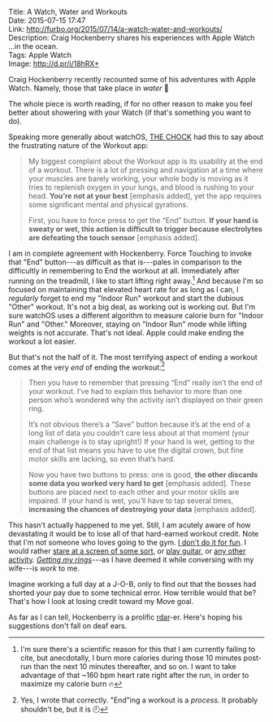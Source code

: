 Title: A Watch, Water and Workouts  
Date: 2015-07-15 17:47  
Link: http://furbo.org/2015/07/14/a-watch-water-and-workouts/  
Description: Craig Hockenberry shares his experiences with Apple Watch ...in the ocean.  
Tags: Apple Watch  
Image: http://d.pr/i/18hRX+  

Craig Hockenberry recently recounted some of his adventures with Apple Watch. Namely, those that take place in *water* 🌊

The whole piece is worth reading, if for no other reason to make you feel better about showering with your Watch (if that's something you want to do).

Speaking more generally about watchOS, [THE CHOCK][furbo] had this to say about the frustrating nature of the Workout app:

> My biggest complaint about the Workout app is its usability at the end of a workout. There is a lot of pressing and navigation at a time where your muscles are barely working, your whole body is moving as it tries to replenish oxygen in your lungs, and blood is rushing to your head. **You’re not at your best** [emphasis added], yet the app requires some significant mental and physical gyrations.
>
> First, you have to force press to get the “End” button. **If your hand is sweaty or wet, this action is difficult to trigger because electrolytes are defeating the touch sensor** [emphasis added].

I am in complete agreement with Hockenberry. Force Touching to invoke that "End" button---as difficult as that is---pales in comparison to the difficultly in remembering to End the workout at all. Immediately after running on the treadmill, I like to start lifting right away.[^im] And because I'm so focused on maintaining that elevated heart rate for as long as I can, I *regularly* forget to end my "Indoor Run" workout and start the dubious "Other" workout. It's not a big deal, as working out is working out. But I'm sure watchOS uses a different algorithm to measure calorie burn for "Indoor Run" and "Other." Moreover, staying on "Indoor Run" mode while lifting weights is not accurate. That's not ideal. Apple could make ending the workout a lot easier. 

But that's not the half of it. The most terrifying aspect of ending a workout comes at the very *end* of ending the workout:[^yes]

> Then you have to remember that pressing “End” really isn’t the end of your workout. I’ve had to explain this behavior to more than one person who’s wondered why the activity isn’t displayed on their green ring.
>
> It’s not obvious there’s a “Save” button because it’s at the end of a long list of data you couldn’t care less about at that moment (your main challenge is to stay upright!) If your hand is wet, getting to the end of that list means you have to use the digital crown, but fine motor skills are lacking, so even that’s hard.
>
> Now you have two buttons to press: one is good, **the other discards some data you worked very hard to get** [emphasis added]. These buttons are placed next to each other and your motor skills are impaired. If your hand is wet, you’ll have to tap several times, **increasing the chances of destroying your data** [emphasis added].

This hasn't actually happened to me yet. Still, I am acutely aware of how devastating it would be to lose all of that hard-earned workout credit. Note that I'm not someone who loves going to the gym. [I don't do it for fun][theoveranalyzed]. I would rather [stare at a screen of some sort][theoveranalyzed 2], or [play guitar][instagram], or [any other activity][instagram 2]. *[Getting my rings][instagram 3]*---as I have deemed it while conversing with my wife---is *work* to me.

Imagine working a full day at a J-O-B, only to find out that the bosses had shorted your pay due to some technical error. How terrible would that be? That's how I look at losing credit toward my Move goal. 

As far as I can tell, Hockenberry is a prolific [rdar][openradar]-er. Here's hoping his suggestions don't fall on deaf ears.

[^im]: I'm sure there's a scientific reason for this that I am currently failing to cite, but anecdotally, I burn more calories during those 10 minutes post-run than the next 10 minutes thereafter, and so on. I want to take advantage of that ~160 bpm heart rate right after the run, in order to maximize my calorie burn 🔥 
[^yes]: Yes, I wrote that correctly. "End"ing a workout is a *process*. It probably shouldn't be, but it is 🕘

[furbo]: http://furbo.org/2014/11/26/twitter-nostalgia/ "Craig Hockenberry's post about his first iOS app (and Twitter)"
[instagram]: https://instagram.com/p/zqJB8Qwz4-/?taken-by=toniwonkanobi "Playing bass at my local church"
[instagram 2]: https://instagram.com/p/4udIODwz6A/?taken-by=toniwonkanobi "My dog, Smokey"
[instagram 3]: https://instagram.com/p/34MfmcQzx7/?taken-by=toniwonkanobi "Smokey and I both 'getting our rings'"
[openradar]: http://www.openradar.me/search?query=craig.hockenberry "Radars submitted by Craig Hockenberry"
[theoveranalyzed]: /2015/3/4/getting-back-into-fitness "My post on getting back into fitness"
[theoveranalyzed 2]: /about "TheOverAnalyzed's about page"